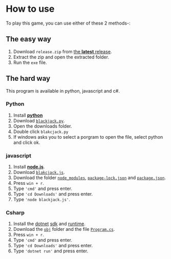 
# How to use

To play this game, you can use either of these 2 methods-:

## The easy way

1. Download `release.zip` from [the **latest** release](https://github.com/DhruvMitna/blackjack/releases/latest).
2. Extract the zip and open the extracted folder.
3. Run the `exe` file.

## The hard way

This program is available in python, javascript and c#.

### Python

1. Install [**python**](https://www.python.org/downloads/)
2. Download [`blackjack.py`](https://github.com/DhruvMitna/blackjack/blob/master/blackjack.py).
3. Open the downloads folder.
4. Double click `blakcjack.py`
5. If windows asks you to select a porgram to open the file, select python and click ok.

### javascript

1. Install [**node.js**](https://nodejs.org/dist/v14.17.4/node-v14.17.4-x64.msi).
2. Download [`blakcjack.js`](https://github.com/DhruvMitna/blackjack/blob/master/blackjack.py).
3. Download the folder [`node_modules`](https://github.com/DhruvMitna/blackjack/blob/master/node_modules), [`package-lock.json`](https://github.com/DhruvMitna/blackjack/blob/master/package-lock.json) and [`package.json`](https://github.com/DhruvMitna/blackjack/blob/master/package.json).
4. Press `win + r`.
5. Type `'cmd'` and press enter.
6. Type `'cd Downloads'` and press enter.
7. Type `'node blackjack.js'`.

### Csharp

1. Install the [dotnet](https://dotnet.microsoft.com) [sdk](https://download.visualstudio.microsoft.com/download/pr/c1bfbb13-ad09-459c-99aa-8971582af86e/61553270dd9348d7ba29bacfbb4da7bd/dotnet-sdk-5.0.400-win-x64.exe) and [runtime](https://download.visualstudio.microsoft.com/download/pr/f3bb58e7-45e1-46ef-9b90-877a450e345e/b18e3d2c429422e9c1238c9b66ded855/dotnet-runtime-5.0.9-win-x64.exe).
2. Download the [`obj`](https://github.com/DhruvMitna/blackjack/blob/master/obj/) folder and the file [`Program.cs`](https://github.com/Dhruvmitna/blackjack/blob/master/Program.cs).
3. Press `win + r`.
4. Type `'cmd'` and press enter.
5. Type `'cd Downloads'` and press enter.
6. Type `'dotnet run'` and press enter.
